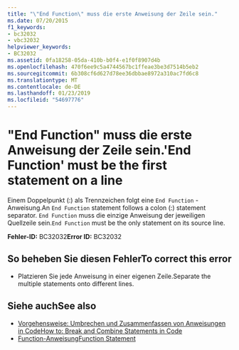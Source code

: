 ```yaml
---
title: "\"End Function\" muss die erste Anweisung der Zeile sein."
ms.date: 07/20/2015
f1_keywords:
- bc32032
- vbc32032
helpviewer_keywords:
- BC32032
ms.assetid: 0fa18258-05da-410b-b0f4-e1f0f8907d4b
ms.openlocfilehash: 470f6ee9c5a4744567bc1ffeae3be3d7514b5eb2
ms.sourcegitcommit: 6b308cf6d627d78ee36dbbae8972a310ac7fd6c8
ms.translationtype: MT
ms.contentlocale: de-DE
ms.lasthandoff: 01/23/2019
ms.locfileid: "54697776"
---
```

# <a name="end-function-must-be-the-first-statement-on-a-line"></a><span data-ttu-id="3ee8d-102">"End Function" muss die erste Anweisung der Zeile sein.</span><span class="sxs-lookup"><span data-stu-id="3ee8d-102">'End Function' must be the first statement on a line</span></span>
<span data-ttu-id="3ee8d-103">Einem Doppelpunkt (:) als Trennzeichen folgt eine `End Function` -Anweisung.</span><span class="sxs-lookup"><span data-stu-id="3ee8d-103">An `End Function` statement follows a colon (:) statement separator.</span></span> <span data-ttu-id="3ee8d-104">`End Function` muss die einzige Anweisung der jeweiligen Quellzeile sein.</span><span class="sxs-lookup"><span data-stu-id="3ee8d-104">`End Function` must be the only statement on its source line.</span></span>  
  
 <span data-ttu-id="3ee8d-105">**Fehler-ID:** BC32032</span><span class="sxs-lookup"><span data-stu-id="3ee8d-105">**Error ID:** BC32032</span></span>  
  
## <a name="to-correct-this-error"></a><span data-ttu-id="3ee8d-106">So beheben Sie diesen Fehler</span><span class="sxs-lookup"><span data-stu-id="3ee8d-106">To correct this error</span></span>  
  
-   <span data-ttu-id="3ee8d-107">Platzieren Sie jede Anweisung in einer eigenen Zeile.</span><span class="sxs-lookup"><span data-stu-id="3ee8d-107">Separate the multiple statements onto different lines.</span></span>  
  
## <a name="see-also"></a><span data-ttu-id="3ee8d-108">Siehe auch</span><span class="sxs-lookup"><span data-stu-id="3ee8d-108">See also</span></span>
- [<span data-ttu-id="3ee8d-109">Vorgehensweise: Umbrechen und Zusammenfassen von Anweisungen in Code</span><span class="sxs-lookup"><span data-stu-id="3ee8d-109">How to: Break and Combine Statements in Code</span></span>](../../visual-basic/programming-guide/program-structure/how-to-break-and-combine-statements-in-code.md)
- [<span data-ttu-id="3ee8d-110">Function-Anweisung</span><span class="sxs-lookup"><span data-stu-id="3ee8d-110">Function Statement</span></span>](../../visual-basic/language-reference/statements/function-statement.md)
